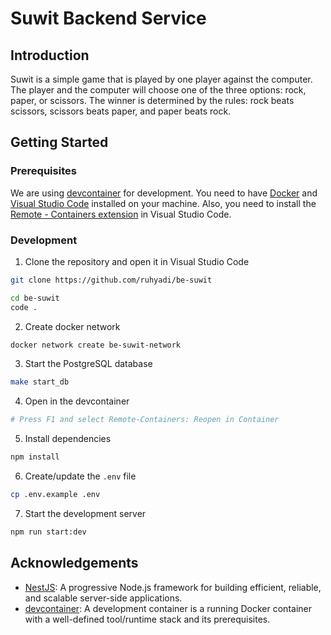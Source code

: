 # Suwit Backend Service

## Introduction

Suwit is a simple game that is played by one player against the computer. The player and the computer will choose one of the three options: rock, paper, or scissors. The winner is determined by the rules: rock beats scissors, scissors beats paper, and paper beats rock.

## Getting Started

### Prerequisites

We are using [devcontainer](https://code.visualstudio.com/docs/devcontainers/containers) for development. You need to have [Docker](https://docs.docker.com/engine/install/) and [Visual Studio Code](https://code.visualstudio.com/) installed on your machine. Also, you need to install the [Remote - Containers extension](https://marketplace.visualstudio.com/items?itemName=ms-vscode-remote.vscode-remote-extensionpack) in Visual Studio Code.

### Development

1. Clone the repository and open it in Visual Studio Code

```bash
git clone https://github.com/ruhyadi/be-suwit

cd be-suwit
code .
```

2. Create docker network

```bash
docker network create be-suwit-network
```

3. Start the PostgreSQL database

```bash
make start_db
```

4. Open in the devcontainer

```bash
# Press F1 and select Remote-Containers: Reopen in Container
```

5. Install dependencies

```bash
npm install
```

6. Create/update the `.env` file

```bash
cp .env.example .env
```

7. Start the development server

```bash
npm run start:dev
```

## Acknowledgements

- [NestJS](https://nestjs.com/): A progressive Node.js framework for building efficient, reliable, and scalable server-side applications.
- [devcontainer](https://code.visualstudio.com/docs/devcontainers/containers): A development container is a running Docker container with a well-defined tool/runtime stack and its prerequisites.